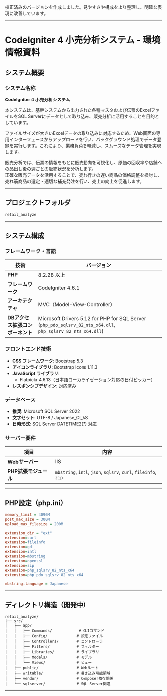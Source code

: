校正済みのバージョンを作成しました。見やすさや構成をより整理し、明確な表現に改善しています。

---

# **CodeIgniter 4 小売分析システム - 環境情報資料**  

## **システム概要**  
### **システム名称**  
**CodeIgniter 4 小売分析システム**  

本システムは、基幹システムから出力された各種マスタおよび伝票のExcelファイルをSQL Serverにデータとして取り込み、販売分析に活用することを目的としています。  

ファイルサイズが大きいExcelデータの取り込みに対応するため、Web画面の専用インターフェースからアップロードを行い、バックグラウンド処理でデータ登録を実行します。これにより、業務負荷を軽減し、スムーズなデータ管理を実現します。  

販売分析では、伝票の情報をもとに販売動向を可視化し、原価の回収率や店舗への品出し後の週ごとの販売状況を分析します。  
正確な販売データを活用することで、売れ行きの遅い商品の価格調整を検討し、売れ筋商品の選定・適切な補充発注を行い、売上の向上を促進します。  

---

## **プロジェクトフォルダ**  
`retail_analyze`  

---

## **システム構成**  

### **フレームワーク・言語**  
| **技術** | **バージョン** |  
|----------|--------------|  
| **PHP** | 8.2.28 以上 |  
| **フレームワーク** | CodeIgniter 4.6.1 |  
| **アーキテクチャ** | MVC（Model-View-Controller） |  
| **DBアクセス拡張コンポーネント** | Microsoft Drivers 5.12 for PHP for SQL Server (`php_pdo_sqlsrv_82_nts_x64.dll`, `php_sqlsrv_82_nts_x64.dll`) |  

### **フロントエンド技術**  
- **CSS フレームワーク**: Bootstrap 5.3  
- **アイコンライブラリ**: Bootstrap Icons 1.11.3  
- **JavaScript ライブラリ**:  
  - Flatpickr 4.6.13（日本語ローカライゼーション対応の日付ピッカー）  
- **レスポンシブデザイン**: 対応済み  

### **データベース**  
- **推奨**: Microsoft SQL Server 2022  
- **文字セット**: UTF-8 / Japanese_CI_AS  
- **日時形式**: SQL Server DATETIME2(7) 対応  

### **サーバー要件**  
| **項目** | **内容** |  
|----------|--------|  
| **Webサーバー** | IIS |  
| **PHP拡張モジュール** | `mbstring`, `intl`, `json`, `sqlsrv`, `curl`, `fileinfo`, `zip` |  

---

## **PHP設定（php.ini）**  
```ini
memory_limit = 4096M
post_max_size = 300M
upload_max_filesize = 200M

extension_dir = "ext"
extension=curl
extension=fileinfo
extension=gd
extension=intl
extension=mbstring
extension=openssl
extension=zip
extension=php_sqlsrv_82_nts_x64
extension=php_pdo_sqlsrv_82_nts_x64

mbstring.language = Japanese
```

---

## **ディレクトリ構造（開発中）**  
```plaintext
retail_analyze/
├── src/
│   ├── app/
│   │   ├── Commands/            # CLIコマンド
│   │   ├── Config/             # 設定ファイル
│   │   ├── Controllers/        # コントローラ
│   │   ├── Filters/            # フィルター
│   │   ├── Libraries/          # ライブラリ
│   │   ├── Models/             # モデル
│   │   └── Views/              # ビュー
│   ├── public/                 # Webルート
│   ├── writable/               # 書き込み可能領域
│   ├── vendor/                 # Composer依存関係
│   └── sqlserver/              # SQL Server関連
```

---

